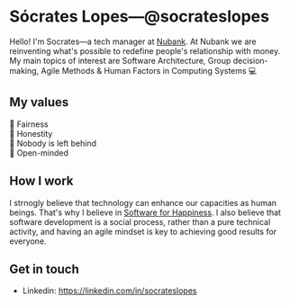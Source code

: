 # Sócrates Lopes—@socrateslopes
Hello! I'm Socrates—a tech manager at [Nubank](https://github.com/nubank). At Nubank we are reinventing what's possible to redefine people's relationship with money. My main topics of interest are Software Architecture, Group decision-making, Agile Methods & Human Factors in Computing Systems 💻

## My values
🤝 Fairness<br>
💖 Honestity<br>
🚀 Nobody is left behind<br>
🤯 Open-minded

## How I work
I strnogly believe that technology can enhance our capacities as human beings. That's why I believe in [Software for Happiness](https://pt-br.eventials.com/Globalcode/tdc-poa-2018-stadium-sexta-4/). I also believe that software development is a social process, rather than a pure technical activity, and having an agile mindset is key to achieving good results for everyone.

## Get in touch
- Linkedin: https://linkedin.com/in/socrateslopes
